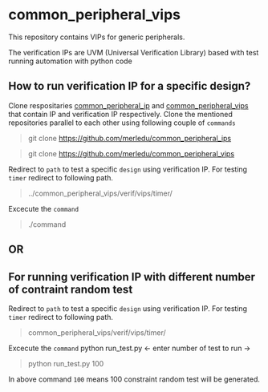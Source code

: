 # common_peripheral_vips
This repository contains VIPs for generic peripherals.

The verification IPs are UVM (Universal Verification Library) based with test running automation with python code

## How to run verification IP for a specific design?
Clone respositaries [common_peripheral_ip](https://github.com/merledu/common_peripheral_ips) and [common_peripheral_vips](https://github.com/merledu/common_peripheral_vips) that contain IP and verification IP respectively. Clone the mentioned repositories parallel to each other using following couple of `commands`

> git clone https://github.com/merledu/common_peripheral_ips

> git clone https://github.com/merledu/common_peripheral_vips


Redirect to `path` to test a specific `design` using verification IP. For testing `timer` redirect to following path.
> ../common_peripheral_vips/verif/vips/timer/

Excecute the `command`
> ./command

## OR 

## For running verification IP with different number of contraint random test
Redirect to `path` to test a specific `design` using verification IP. For testing `timer` redirect to following path.
> common_peripheral_vips/verif/vips/timer/

Excecute the `command` python run_test.py <- enter number of test to run ->
  
> python run_test.py 100

In above command `100` means 100 constraint random test will be generated.
